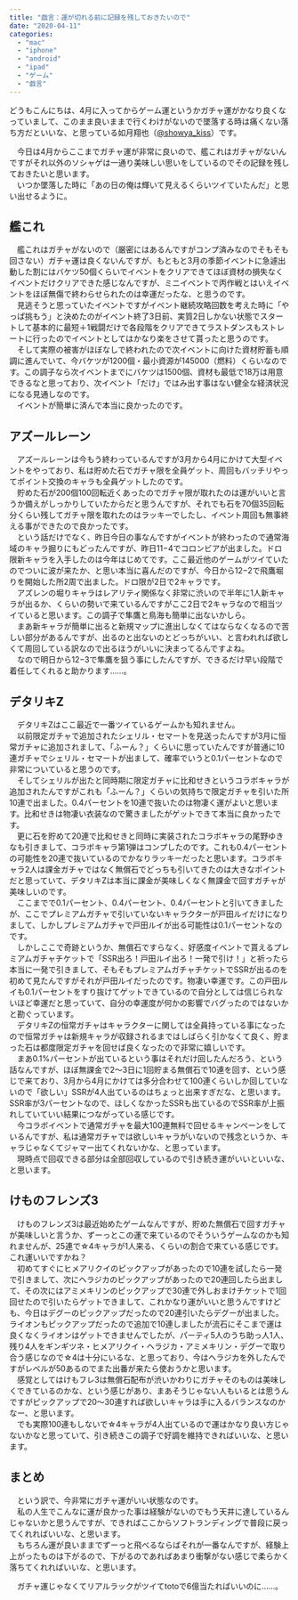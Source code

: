 ```yaml
---
title: "戯言：運が切れる前に記録を残しておきたいので"
date: "2020-04-11"
categories: 
  - "mac"
  - "iphone"
  - "android"
  - "ipad"
  - "ゲーム"
  - "戯言"
---
```


どうもこんにちは、4月に入ってからゲーム運というかガチャ運がかなり良くなっていまして、このまま良いままで行くわけがないので墜落する時は痛くない落ち方だといいな、と思っている如月翔也（[@showya\_kiss](http://twitter.com/showya_kiss)）です。  
  
　今日は4月からここまでガチャ運が非常に良いので、艦これはガチャがないんですがそれ以外のソシャゲは一通り美味しい思いをしているのでその記録を残しておきたいと思います。  
　いつか墜落した時に「あの日の俺は輝いて見えるくらいツイていたんだ」と思い出せるように。  

## 艦これ

　艦これはガチャがないので（厳密にはあるんですがコンプ済みなのでそもそも回さない）ガチャ運は良くないんですが、もともと3月の季節イベントに急遽出動した割にはバケツ50個くらいでイベントをクリアできてほぼ資材の損失なくイベントだけクリアできた感じなんですが、ミニイベントで丙作戦とはいえイベントをほぼ無傷で終わらせられたのは幸運だったな、と思うのです。  
　見逃そうと思っていたイベントですがイベント継続攻略回数を考えた時に「やっぱ挑もう」と決めたのがイベント終了3日前、実質2日しかない状態でスタートして基本的に最短＋1戦闘だけで各段階をクリアできてラストダンスもストレートに行ったのでイベントとしてはかなり楽をさせて貰ったと思うのです。  
　そして実際の被害がほぼなしで終われたので次イベントに向けた資材貯蓄も順調に進んでいて、今バケツが1200個・最小資源が145000（燃料）くらいなのです。この調子なら次イベントまでにバケツは1500個、資材も最低で18万は用意できるなと思っており、次イベント「だけ」ではみ出す事はない健全な経済状況になる見通しなのです。  
　イベントが簡単に済んで本当に良かったのです。  

## アズールレーン

　アズールレーンは今もう終わっているんですが3月から4月にかけて大型イベントをやっており、私は貯めた石でガチャ限を全員ゲット、周回もバッチリやってポイント交換のキャラも全員ゲットしたのです。  
　貯めた石が200個100回転近くあったのでガチャ限が取れたのは運がいいと言うか備えがしっかりしていたからだと思うんですが、それでも石を70個35回転分くらい残してガチャ限を取れたのはラッキーでしたし、イベント周回も無事終える事ができたので良かったです。  
　という話だけでなく、昨日今日の事なんですがイベントが終わったので通常海域のキャラ掘りにもどったんですが、昨日11−4でコロンビアが出ました。ドロ限新キャラを入手したのは今年はじめてです。ここ最近他のゲームがツイていたのでついに波が来たか、と思い本当に喜んだのですが、今日から12−2で飛鷹堀りを開始した所2周で出ました。ドロ限が2日で2キャラです。  
　アズレンの堀りキャラはレアリティ関係なく非常に渋いので半年に1人新キャラが出るか、くらいの勢いで来ているんですがここ2日で2キャラなので相当ツイていると思います。この調子で隼鷹と鳥海も簡単に出ないかしら。  
　まあ新キャラが簡単に出ると新規マップに進出しなくてはならなくなるので苦しい部分があるんですが、出るのと出ないのとどっちがいい、と言われれば欲しくて周回している訳なので出るほうがいいに決まってるんですよね。  
　なので明日から12−3で隼鷹を狙う事にしたんですが、できるだけ早い段階で着任してくれると助かります……。  

## デタリキZ

　デタリキZはここ最近で一番ツイているゲームかも知れません。  
　以前限定ガチャで追加されたシェリル・セマートを見送ったんですが3月に恒常ガチャに追加されまして、「ふーん？」くらいに思っていたんですが普通に10連ガチャでシェリル・セマートが出まして、確率でいうと0.1パーセントなので非常についていると思うのです。  
　そしてシェリルが出たと同時期に限定ガチャに比和せきというコラボキャラが追加されたんですがこれも「ふーん？」くらいの気持ちで限定ガチャを引いた所10連で出ました。0.4パーセントを10連で抜いたのは物凄く運がよいと思います。比和せきは物凄い衣装なので驚きましたがゲットできて本当に良かったです。  
　更に石を貯めて20連で比和せきと同時に実装されたコラボキャラの尾野ゆきなも引きまして、コラボキャラ第1弾はコンプしたのです。これも0.4パーセントの可能性を20連で抜いているのでかなりラッキーだったと思います。コラボキャラ2人は課金ガチャではなく無償石でどっちも引いてきたのは大きなポイントだと思っていて、デタリキZは本当に課金が美味しくなく無課金で回すガチャが美味しいのです。  
　ここまでで0.1パーセント、0.4パーセント、0.4パーセントと引いてきましたが、ここでプレミアムガチャで引いていないキャラクターが戸田ルイだけになりまして、しかしプレミアムガチャで戸田ルイが出る可能性は0.1パーセントなのです。  
　しかしここで奇跡というか、無償石ですらなく、好感度イベントで貰えるプレミアムガチャチケットで「SSR出ろ！戸田ルイ出ろ！一発で引け！」と祈ったら本当に一発で引きまして、そもそもプレミアムガチャチケットでSSRが出るのを初めて見たんですがそれが戸田ルイだったのです。物凄い幸運です。この戸田ルイも0.1パーセントをすり抜けてゲットできているので自分としては信じられないほど幸運だと思っていて、自分の幸運度が何かの影響でバグったのではないかと勘ぐっています。  
　デタリキZの恒常ガチャはキャラクターに関しては全員持っている事になったので恒常ガチャは新規キャラが収録されるまではしばらく引かなくて良く、貯まった石は都度限定ガチャを回せば良くなったので非常に嬉しいです。  
　まあ0.1%パーセントが出ているという事はそれだけ回したんだろう、という話なんですが、ほぼ無課金で2〜3日に1回貯まる無償石で10連を回す、という感じで来ており、3月から4月にかけては多分合わせて100連くらいしか回していないので「欲しい」SSRが4人出ているのはちょっと出来すぎだな、と思います。SSR率が3パーセントなので、ほしくなかったSSRも出ているのでSSR率が上振れしていていい結果につながっている感じです。  
　今コラボイベントで通常ガチャを最大100連無料で回せるキャンペーンをしているんですが、私は通常ガチャでは欲しいキャラがいないので残念というか、キャラじゃなくてジャマー出てくれないかな、と思っています。  
　現時点で回収できる部分は全部回収しているので引き続き運がいいといいな、と思います。  

## けものフレンズ3

　けものフレンズ3は最近始めたゲームなんですが、貯めた無償石で回すガチャが美味しいと言うか、ずーっとこの運で来ているのでそういうゲームなのかも知れませんが、25連で☆4キャラが1人来る、くらいの割合で来ている感じです。これ運いいですかね？  
　初めてすぐにヒメアリクイのピックアップがあったので10連を試したら一発で引きまして、次にヘラジカのピックアップがあったので20連回したら出まして、その次にはアミメキリンのピックアップで30連で外しおまけチケットで1回回せたので引いたらゲットできまして、これかなり運がいいと思うんですけども、今日はデグーのピックアップだったので20連引いたらデグーが出ました。ライオンもピックアップだったので追加で10連しましたが流石にそこまで運は良くなくライオンはゲットできませんでしたが、パーティ5人のうち助っ人1人、残り4人をギンギツネ・ヒメアリクイ・ヘラジカ・アミメキリン・デグーで取り合う感じなので☆4は十分にいるな、と思っており、今はヘラジカを外したんですがレベルが50あるのでまた出番が来たら使おうかと思います。  
　感覚としてはけもフレ3は無償石配布が渋いかわりにガチャそのものは美味しくできているのかな、という感じがあり、まあそうじゃない人もいるとは思うんですがピックアップで20〜30連すれば欲しいキャラは手に入るバランスなのかなー、と思います。  
　でも実際100連もしないで☆4キャラが4人出ているので運はかなり良い方じゃないかなと思っていて、引き続きこの調子で好調を維持できればいいな、と思います。  

## まとめ

　という訳で、今非常にガチャ運がいい状態なのです。  
　私の人生でこんなに運が良かった事は経験がないのでもう天井に達しているんじゃないかと思うんですが、できればここからソフトランディングで普段に戻ってくれればいいな、と思います。  
　もちろん運が良いままでずーっと飛べるならばそれが一番なんですが、経験上上がったものは下がるので、下がるのであればあまり衝撃がない感じで柔らかく落ちてくれればいいな、と思います。  
  
　ガチャ運じゃなくてリアルラックがツイてtotoで6億当たればいいのに……。
